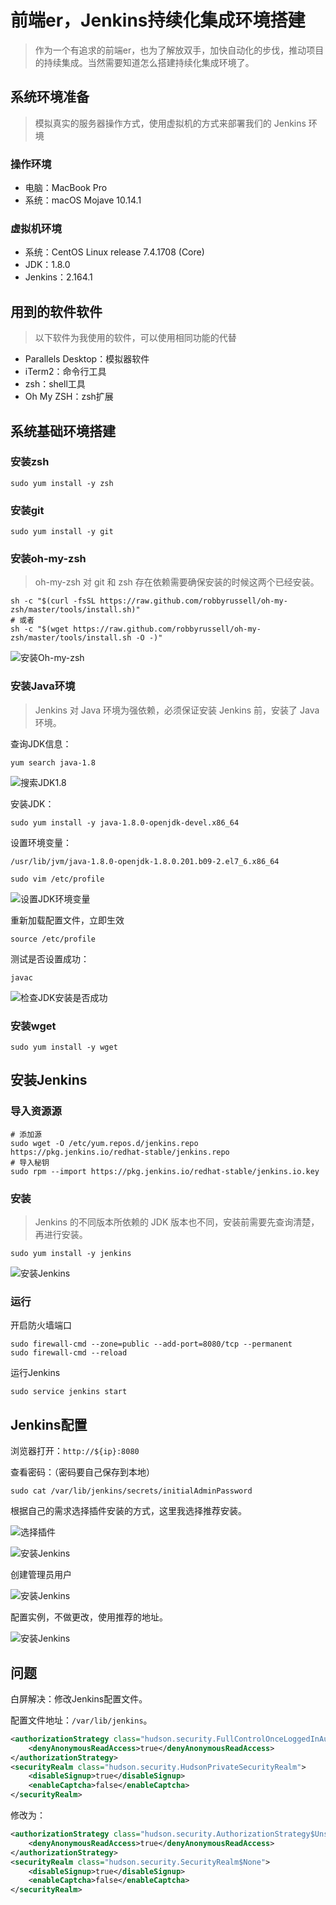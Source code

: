# 前端er，Jenkins持续化集成环境搭建

> 作为一个有追求的前端er，也为了解放双手，加快自动化的步伐，推动项目的持续集成。当然需要知道怎么搭建持续化集成环境了。

## 系统环境准备

> 模拟真实的服务器操作方式，使用虚拟机的方式来部署我们的 Jenkins 环境

### 操作环境

- 电脑：MacBook Pro
- 系统：macOS Mojave 10.14.1

### 虚拟机环境

- 系统：CentOS Linux release 7.4.1708 (Core)
- JDK：1.8.0
- Jenkins：2.164.1

## 用到的软件软件

> 以下软件为我使用的软件，可以使用相同功能的代替

- Parallels Desktop：模拟器软件
- iTerm2：命令行工具
- zsh：shell工具
- Oh My ZSH：zsh扩展

## 系统基础环境搭建

### 安装zsh

```shell
sudo yum install -y zsh
```

### 安装git

```shell
sudo yum install -y git
```

### 安装oh-my-zsh

> oh-my-zsh 对 git 和 zsh 存在依赖需要确保安装的时候这两个已经安装。

```shell
sh -c "$(curl -fsSL https://raw.github.com/robbyrussell/oh-my-zsh/master/tools/install.sh)"
# 或者
sh -c "$(wget https://raw.github.com/robbyrussell/oh-my-zsh/master/tools/install.sh -O -)"
```

![安装Oh-my-zsh](./image/2019-03-25/1.jpg)

### 安装Java环境

> Jenkins 对 Java 环境为强依赖，必须保证安装 Jenkins 前，安装了 Java 环境。

查询JDK信息：

```shell
yum search java-1.8
```

![搜索JDK1.8](./image/2019-03-25/2.jpg)

安装JDK：

```shell
sudo yum install -y java-1.8.0-openjdk-devel.x86_64
```

设置环境变量：

```shell
/usr/lib/jvm/java-1.8.0-openjdk-1.8.0.201.b09-2.el7_6.x86_64

sudo vim /etc/profile
```

![设置JDK环境变量](./image/2019-03-25/3.jpg)

重新加载配置文件，立即生效

```shell
source /etc/profile
```

测试是否设置成功：

```shell
javac
```

![检查JDK安装是否成功](./image/2019-03-25/4.jpg)

### 安装wget

```shell
sudo yum install -y wget
```

## 安装Jenkins

### 导入资源源

```shell
# 添加源
sudo wget -O /etc/yum.repos.d/jenkins.repo https://pkg.jenkins.io/redhat-stable/jenkins.repo
# 导入秘钥
sudo rpm --import https://pkg.jenkins.io/redhat-stable/jenkins.io.key
```

### 安装

> Jenkins 的不同版本所依赖的 JDK 版本也不同，安装前需要先查询清楚，再进行安装。

```shell
sudo yum install -y jenkins
```

![安装Jenkins](./image/2019-03-25/5.jpg)

### 运行

开启防火墙端口

```shell
sudo firewall-cmd --zone=public --add-port=8080/tcp --permanent
sudo firewall-cmd --reload
```

运行Jenkins

```shell
sudo service jenkins start
```

## Jenkins配置

浏览器打开：`http://${ip}:8080`

查看密码：（密码要自己保存到本地）

```shell
sudo cat /var/lib/jenkins/secrets/initialAdminPassword
```

根据自己的需求选择插件安装的方式，这里我选择推荐安装。

![选择插件](./image/2019-03-25/6.jpg)

![安装Jenkins](./image/2019-03-25/7.jpg)

创建管理员用户

![安装Jenkins](./image/2019-03-25/8.jpg)

配置实例，不做更改，使用推荐的地址。

![安装Jenkins](./image/2019-03-25/9.jpg)

## 问题

白屏解决：修改Jenkins配置文件。

配置文件地址：`/var/lib/jenkins`。

```xml
<authorizationStrategy class="hudson.security.FullControlOnceLoggedInAuthorizationStrategy">
    <denyAnonymousReadAccess>true</denyAnonymousReadAccess>
</authorizationStrategy>
<securityRealm class="hudson.security.HudsonPrivateSecurityRealm">
    <disableSignup>true</disableSignup>
    <enableCaptcha>false</enableCaptcha>
</securityRealm>
```

修改为：

```xml
<authorizationStrategy class="hudson.security.AuthorizationStrategy$Unsecured">
    <denyAnonymousReadAccess>true</denyAnonymousReadAccess>
</authorizationStrategy>
<securityRealm class="hudson.security.SecurityRealm$None">
    <disableSignup>true</disableSignup>
    <enableCaptcha>false</enableCaptcha>
</securityRealm>
```